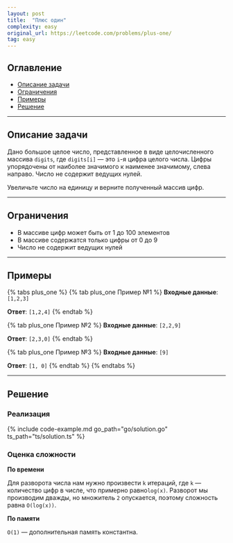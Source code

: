 ```yaml
---
layout: post
title:  "Плюс один"
complexity: easy
original_url: https://leetcode.com/problems/plus-one/
tag: easy
---
```


## Оглавление

- [Описание задачи](#описание-задачи)
- [Ограничения](#ограничения)
- [Примеры](#примеры)
- [Решение](#решение)

---

## Описание задачи

Дано большое целое число, представленное в виде целочисленного массива `digits`, где `digits[i]` — это `i`-я цифра целого числа.
Цифры упорядочены от наиболее значимого к наименее значимому, слева направо.
Число не содержит ведущих нулей.

Увеличьте число на единицу и верните полученный массив цифр.

---

## Ограничения

- В массиве цифр может быть от 1 до 100 элементов
- В массиве содержатся только цифры от 0 до 9
- Число не содержит ведущих нулей

---

## Примеры

{% tabs plus_one %}
{% tab plus_one Пример №1 %}
**Входные данные**: `[1,2,3]`

**Ответ**: `[1,2,4]`
{% endtab %}

{% tab plus_one Пример №2 %}
**Входные данные**: `[2,2,9]`

**Ответ**: `[2,3,0]`
{% endtab %}

{% tab plus_one Пример №3 %}
**Входные данные**: `[9]`

**Ответ**: `[1, 0]`
{% endtab %}
{% endtabs %}

---

## Решение


### Реализация

{% include code-example.md go_path="go/solution.go" ts_path="ts/solution.ts" %}

### Оценка сложности

**По времени**

Для разворота числа нам нужно произвести `k` итераций, где `k` — количество цифр в числе, что примерно равно`log(x)`.
Разворот мы производим дважды, но множитель `2` опускается, поэтому сложность равна `O(log(x))`.

**По памяти**

`O(1)` — дополнительная память константна.